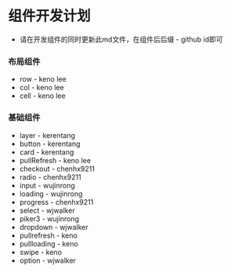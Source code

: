 # 组件开发计划
  * 请在开发组件的同时更新此md文件，在组件后后缀 - github id即可

### 布局组件
  * row - keno lee
  * col - keno lee
  * cell - keno lee

### 基础组件
  * layer - kerentang
  * button - kerentang
  * card - kerentang
  * pullRefresh - keno lee
  * checkout - chenhx9211
  * radio - chenhx9211
  * input - wujinrong
  * loading - wujinrong
  * progress - chenhx9211
  * select - wjwalker
  * piker3 - wujinrong
  * dropdown - wjwalker
  * pullrefresh - keno
  * pullloading - keno
  * swipe - keno
  * option - wjwalker
